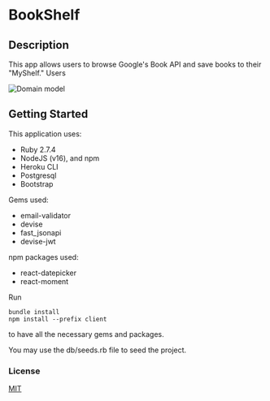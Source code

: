 # BookShelf

## Description

This app allows users to browse Google's Book API and save books to their "MyShelf." Users 

![Domain model](/home/goldi/Development/code/Mod5/bookshelf/client/src/components/assets/domainmodel.png)

## Getting Started

This application uses:
- Ruby 2.7.4
- NodeJS (v16), and npm
- Heroku CLI
- Postgresql
- Bootstrap

Gems used:
- email-validator
- devise
- fast_jsonapi
- devise-jwt

npm packages used:
- react-datepicker
- react-moment

Run
```
bundle install
npm install --prefix client
```
to have all the necessary gems and packages.

You may use the db/seeds.rb file to seed the project.

### License
[MIT](https://choosealicense.com/licenses/mit/)

